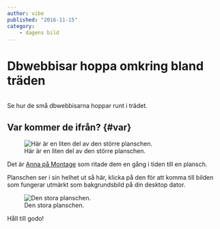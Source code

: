 ```yaml
---
author: vibe
published: "2016-11-15"
category:
    - dagens bild
...
```

Dbwebbisar hoppa omkring bland träden
==================================

<figure class="figure right">
<img src="cimage/imgd.php?src=dbwebbisar.jpg&w=200&h=150&a=0,20,20,50&cf" alt=""/>

</figure>

Se hur de små dbwebbisarna hoppar runt i trädet.


<!--more-->
Var kommer de ifrån? {#var}
-----------------------------------

<figure class="figure left">
<img src="cimage/imgd.php?src=dbwebbisar.jpg&w=950" alt="Här är en liten del av den större planschen."/>
<figcaption markdown=1>Här är en liten del av den större planschen.</figcaption>
</figure>

Det är [Anna på Montage](http://montage.se/) som ritade dem en gång i tiden till en plansch.

Planschen ser i sin helhet ut så här, klicka på den för att komma till bilden som fungerar utmärkt som bakgrundsbild på din desktop dator.

<figure class="figure">
<img src="https://dbwebb.se/img/dbwebb.jpg?w=700" alt="Den stora planschen."/>
<figcaption markdown=1>Den stora planschen.</figcaption>
</figure>

Håll till godo!
